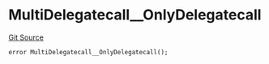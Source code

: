 # MultiDelegatecall__OnlyDelegatecall
[Git Source](https://github.com/ContractLabs/foundry-bountykinds-contract/blob/67e6855d3beabdf242cc0b51d9e53b087a5235b9/src/oz-custom/internal-upgradeable/MultiDelegatecallUpgradeable.sol)


```solidity
error MultiDelegatecall__OnlyDelegatecall();
```

